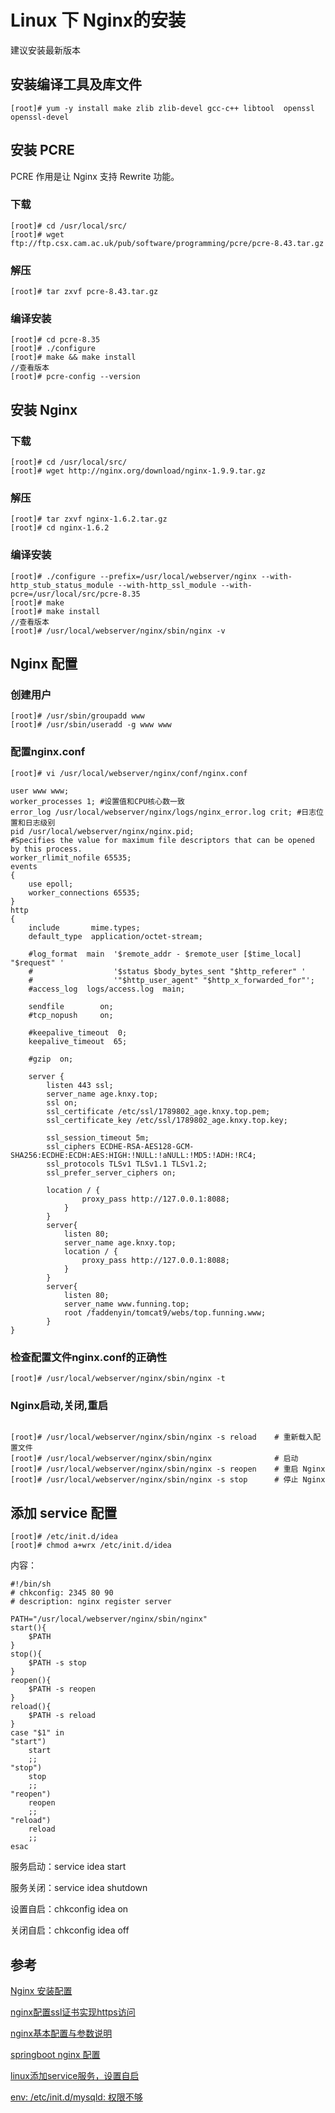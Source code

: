 # Linux 下 Nginx的安装
 


建议安装最新版本
## 安装编译工具及库文件
`````
[root]# yum -y install make zlib zlib-devel gcc-c++ libtool  openssl openssl-devel
`````

## 安装 PCRE
PCRE 作用是让 Nginx 支持 Rewrite 功能。

### 下载
`````
[root]# cd /usr/local/src/
[root]# wget ftp://ftp.csx.cam.ac.uk/pub/software/programming/pcre/pcre-8.43.tar.gz
`````
### 解压
`````
[root]# tar zxvf pcre-8.43.tar.gz
`````
### 编译安装 
`````
[root]# cd pcre-8.35
[root]# ./configure
[root]# make && make install
//查看版本
[root]# pcre-config --version
`````

## 安装 Nginx
### 下载
`````
[root]# cd /usr/local/src/
[root]# wget http://nginx.org/download/nginx-1.9.9.tar.gz
`````
### 解压
`````
[root]# tar zxvf nginx-1.6.2.tar.gz
[root]# cd nginx-1.6.2
`````

### 编译安装
`````
[root]# ./configure --prefix=/usr/local/webserver/nginx --with-http_stub_status_module --with-http_ssl_module --with-pcre=/usr/local/src/pcre-8.35
[root]# make
[root]# make install
//查看版本
[root]# /usr/local/webserver/nginx/sbin/nginx -v
`````

## Nginx 配置
### 创建用户
`````
[root]# /usr/sbin/groupadd www 
[root]# /usr/sbin/useradd -g www www 
`````

### 配置nginx.conf
`````
[root]# vi /usr/local/webserver/nginx/conf/nginx.conf
`````

`````
user www www;
worker_processes 1; #设置值和CPU核心数一致
error_log /usr/local/webserver/nginx/logs/nginx_error.log crit; #日志位置和日志级别
pid /usr/local/webserver/nginx/nginx.pid;
#Specifies the value for maximum file descriptors that can be opened by this process.
worker_rlimit_nofile 65535;
events
{
    use epoll;
    worker_connections 65535;
}
http
{
    include       mime.types;
    default_type  application/octet-stream;
 
    #log_format  main  '$remote_addr - $remote_user [$time_local] "$request" '
    #                  '$status $body_bytes_sent "$http_referer" '
    #                  '"$http_user_agent" "$http_x_forwarded_for"';
    #access_log  logs/access.log  main;
 
    sendfile        on;
    #tcp_nopush     on;
 
    #keepalive_timeout  0;
    keepalive_timeout  65;
 
    #gzip  on;
	 
    server {
        listen 443 ssl;
        server_name age.knxy.top;
        ssl on; 
        ssl_certificate /etc/ssl/1789802_age.knxy.top.pem;
        ssl_certificate_key /etc/ssl/1789802_age.knxy.top.key;

        ssl_session_timeout 5m;
        ssl_ciphers ECDHE-RSA-AES128-GCM-SHA256:ECDHE:ECDH:AES:HIGH:!NULL:!aNULL:!MD5:!ADH:!RC4;
        ssl_protocols TLSv1 TLSv1.1 TLSv1.2;
        ssl_prefer_server_ciphers on;
        
        location / {
                proxy_pass http://127.0.0.1:8088;  
            }
        }
        server{
            listen 80;
            server_name age.knxy.top;
            location / {
                proxy_pass http://127.0.0.1:8088;  
            }
        }
        server{
            listen 80;
            server_name www.funning.top;
            root /faddenyin/tomcat9/webs/top.funning.www;
        }
}

`````
### 检查配置文件nginx.conf的正确性
`````
[root]# /usr/local/webserver/nginx/sbin/nginx -t
`````

###  Nginx启动,关闭,重启
`````

[root]# /usr/local/webserver/nginx/sbin/nginx -s reload    # 重新载入配置文件
[root]# /usr/local/webserver/nginx/sbin/nginx              # 启动
[root]# /usr/local/webserver/nginx/sbin/nginx -s reopen    # 重启 Nginx
[root]# /usr/local/webserver/nginx/sbin/nginx -s stop      # 停止 Nginx
`````
## 添加 service 配置

`````
[root]# /etc/init.d/idea
[root]# chmod a+wrx /etc/init.d/idea
`````
内容：
`````
#!/bin/sh
# chkconfig: 2345 80 90
# description: nginx register server

PATH="/usr/local/webserver/nginx/sbin/nginx"
start(){
    $PATH
}
stop(){
    $PATH -s stop
}
reopen(){
    $PATH -s reopen
}
reload(){
    $PATH -s reload
}
case "$1" in
"start")
    start
    ;;
"stop")
    stop
    ;;
"reopen")
    reopen
    ;;
"reload")
    reload
    ;;
esac
`````

服务启动：service idea start

服务关闭：service idea shutdown

设置自启：chkconfig idea on

关闭自启：chkconfig idea off

## 参考
[Nginx 安装配置](https://www.runoob.com/linux/nginx-install-setup.html)
 
[nginx配置ssl证书实现https访问](https://www.cnblogs.com/tianhei/p/7726505.html)

[nginx基本配置与参数说明](http://www.nginx.cn/76.html)

[springboot nginx 配置](https://www.cnblogs.com/gmq-sh/p/8126361.html)

[linux添加service服务，设置自启](https://www.jianshu.com/p/4b6ef05cef2d)

[env: /etc/init.d/mysqld: 权限不够](https://blog.csdn.net/wu920604/article/details/99716894)